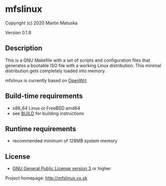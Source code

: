 # mfslinux

Copyright (c) 2020 Martin Matuska <martin at matuska dot org>

Version 0.1.8

## Description

This is a GNU Makefile with a set of scripts and configuration files that
generates a bootable ISO file with a working Linux distribution.
This minimal distribution gets completely loaded into memory.

mfslinux is currently based on [OpenWrt](https://openwrt.org)

## Build-time requirements
 - x86_64 Linux or FreeBSD amd64
 - see [BUILD](./BUILD.md) for building instructions

## Runtime requirements
 - recommended minimum of 128MB system memory

## License
 - [GNU General Public License version 3](./LICENSE.md) or higher

Project homepage: http://mfslinux.vx.sk
